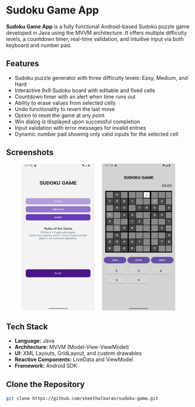 # Sudoku Game App

**Sudoku Game App** is a fully functional Android-based Sudoku puzzle game developed in Java using the MVVM architecture. It offers multiple difficulty levels, a countdown timer, real-time validation, and intuitive input via both keyboard and number pad.

## Features

- Sudoku puzzle generator with three difficulty levels: Easy, Medium, and Hard  
- Interactive 9x9 Sudoku board with editable and fixed cells  
- Countdown timer with an alert when time runs out  
- Ability to erase values from selected cells  
- Undo functionality to revert the last move  
- Option to reset the game at any point  
- Win dialog is displayed upon successful completion  
- Input validation with error messages for invalid entries  
- Dynamic number pad showing only valid inputs for the selected cell  

## Screenshots

<p align="center">
  <img src="screenshots/main_screen.png" alt="Main Screen" height="400" width="200"/>
  &nbsp;&nbsp;&nbsp;
  <img src="screenshots/game_screen.png" alt="Game Screen" height="400" width="200"/>
</p>

## Tech Stack

- **Language:** Java  
- **Architecture:** MVVM (Model-View-ViewModel)  
- **UI:** XML Layouts, GridLayout, and custom drawables  
- **Reactive Components:** LiveData and ViewModel  
- **Framework:** Android SDK 

## Clone the Repository

```bash
git clone https://github.com/sheethalkaran/sudoku-game.git
